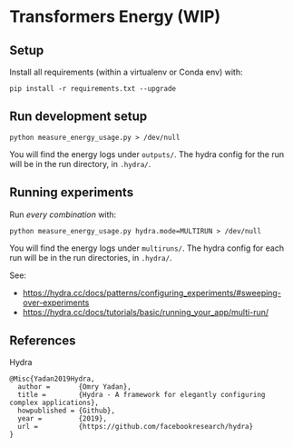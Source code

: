 # Transformers Energy (WIP)

## Setup

Install all requirements (within a virtualenv or Conda env) with:

```shell
pip install -r requirements.txt --upgrade
```

## Run development setup

```shell
python measure_energy_usage.py > /dev/null
```

You will find the energy logs under `outputs/`. The hydra config for the run will be in the run directory, in `.hydra/`.

## Running experiments

Run _every combination_ with:

```shell
python measure_energy_usage.py hydra.mode=MULTIRUN > /dev/null
```

You will find the energy logs under `multiruns/`. The hydra config for each run will be in the run directories, in `.hydra/`.

See:
- https://hydra.cc/docs/patterns/configuring_experiments/#sweeping-over-experiments
- https://hydra.cc/docs/tutorials/basic/running_your_app/multi-run/

## References

Hydra

```text
@Misc{Yadan2019Hydra,
  author =       {Omry Yadan},
  title =        {Hydra - A framework for elegantly configuring complex applications},
  howpublished = {Github},
  year =         {2019},
  url =          {https://github.com/facebookresearch/hydra}
}
```